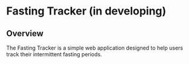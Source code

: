 # Fasting Tracker (in developing)

## Overview
The Fasting Tracker is a simple web application designed to help users track their intermittent fasting periods.
